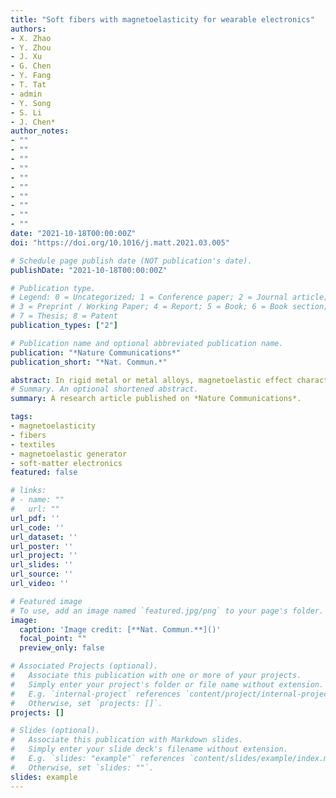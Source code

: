 ```yaml
---
title: "Soft fibers with magnetoelasticity for wearable electronics"
authors:
- X. Zhao
- Y. Zhou 
- J. Xu
- G. Chen
- Y. Fang
- T. Tat
- admin 
- Y. Song
- S. Li
- J. Chen*
author_notes:
- ""
- ""
- ""
- ""
- ""
- ""
- ""
- ""
- ""
- ""
date: "2021-10-18T00:00:00Z"
doi: "https://doi.org/10.1016/j.matt.2021.03.005"

# Schedule page publish date (NOT publication's date).
publishDate: "2021-10-18T00:00:00Z"

# Publication type.
# Legend: 0 = Uncategorized; 1 = Conference paper; 2 = Journal article;
# 3 = Preprint / Working Paper; 4 = Report; 5 = Book; 6 = Book section;
# 7 = Thesis; 8 = Patent
publication_types: ["2"]

# Publication name and optional abbreviated publication name.
publication: "*Nature Communications*"
publication_short: "*Nat. Commun.*"

abstract: In rigid metal or metal alloys, magnetoelastic effect characterizes the change of their magnetic properties under mechanical deformation. This effect has been ignored in textile electronics because of material rigidity. Here we show magnetoelastic effect can also exist in 1D soft fibers with stronger magnetomechanical coupling than that in traditional metal alloys. This effect is explained by a wavy chain model based on the magnetic dipole-dipole interaction and demagnetizing factor. To facilitate practical applications, we further invented a textile magnetoelastic generator (MEG), weaving 1D soft fibers with conductive yarns to couple the observed magnetoelastic effect with magnetic induction, which paves a new way for biomechanical-to-electrical energy conversion with short-circuit current density of 0.63 mA cm-2, internal impedance of 180 Ω, low detection limit of 0.05 kPa and intrinsic waterproofness. Textile MEG was demonstrated to convert the arterial pulse into electrical signals with heavy perspiration, even in underwater situation without encapsulations.
# Summary. An optional shortened abstract.
summary: A research article published on *Nature Communications*.

tags:
- magnetoelasticity
- fibers
- textiles
- magnetoelastic generator
- soft-matter electronics 
featured: false

# links:
# - name: ""
#   url: ""
url_pdf: ''
url_code: ''
url_dataset: ''
url_poster: ''
url_project: ''
url_slides: ''
url_source: ''
url_video: ''

# Featured image
# To use, add an image named `featured.jpg/png` to your page's folder. 
image:
  caption: 'Image credit: [**Nat. Commun.**]()'
  focal_point: ""
  preview_only: false

# Associated Projects (optional).
#   Associate this publication with one or more of your projects.
#   Simply enter your project's folder or file name without extension.
#   E.g. `internal-project` references `content/project/internal-project/index.md`.
#   Otherwise, set `projects: []`.
projects: []

# Slides (optional).
#   Associate this publication with Markdown slides.
#   Simply enter your slide deck's filename without extension.
#   E.g. `slides: "example"` references `content/slides/example/index.md`.
#   Otherwise, set `slides: ""`.
slides: example
---
```

